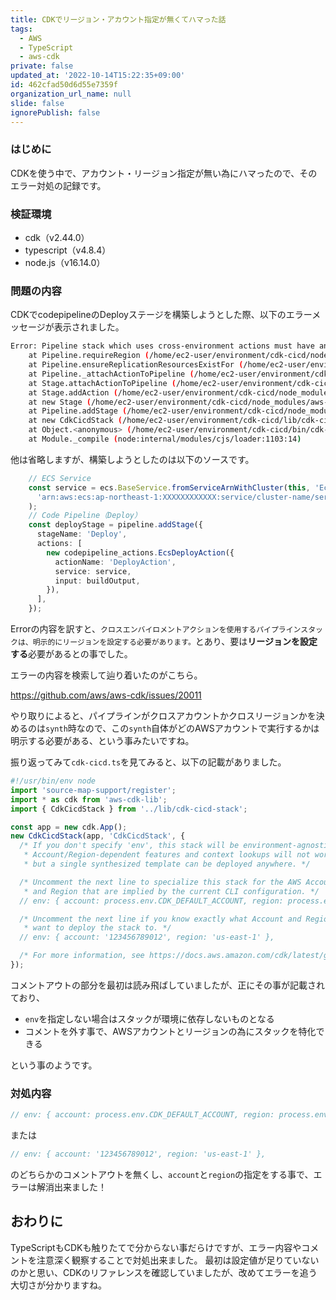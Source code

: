 ```yaml
---
title: CDKでリージョン・アカウント指定が無くてハマった話
tags:
  - AWS
  - TypeScript
  - aws-cdk
private: false
updated_at: '2022-10-14T15:22:35+09:00'
id: 462cfad50d6d55e7359f
organization_url_name: null
slide: false
ignorePublish: false
---
```


### はじめに

CDKを使う中で、アカウント・リージョン指定が無い為にハマったので、そのエラー対処の記録です。

### 検証環境
- cdk（v2.44.0）
- typescript（v4.8.4）
- node.js（v16.14.0）


### 問題の内容

CDKでcodepipelineのDeployステージを構築しようとした際、以下のエラーメッセージが表示されました。

```bash
Error: Pipeline stack which uses cross-environment actions must have an explicitly set region
    at Pipeline.requireRegion (/home/ec2-user/environment/cdk-cicd/node_modules/aws-cdk-lib/aws-codepipeline/lib/pipeline.js:1:19177)
    at Pipeline.ensureReplicationResourcesExistFor (/home/ec2-user/environment/cdk-cicd/node_modules/aws-cdk-lib/aws-codepipeline/lib/pipeline.js:1:8416)
    at Pipeline._attachActionToPipeline (/home/ec2-user/environment/cdk-cicd/node_modules/aws-cdk-lib/aws-codepipeline/lib/pipeline.js:1:7708)
    at Stage.attachActionToPipeline (/home/ec2-user/environment/cdk-cicd/node_modules/aws-cdk-lib/aws-codepipeline/lib/private/stage.js:1:3087)
    at Stage.addAction (/home/ec2-user/environment/cdk-cicd/node_modules/aws-cdk-lib/aws-codepipeline/lib/private/stage.js:1:1716)
    at new Stage (/home/ec2-user/environment/cdk-cicd/node_modules/aws-cdk-lib/aws-codepipeline/lib/private/stage.js:1:678)
    at Pipeline.addStage (/home/ec2-user/environment/cdk-cicd/node_modules/aws-cdk-lib/aws-codepipeline/lib/pipeline.js:1:6662)
    at new CdkCicdStack (/home/ec2-user/environment/cdk-cicd/lib/cdk-cicd-stack.ts:137:34)
    at Object.<anonymous> (/home/ec2-user/environment/cdk-cicd/bin/cdk-cicd.ts:7:1)
    at Module._compile (node:internal/modules/cjs/loader:1103:14)
```

他は省略しますが、構築しようとしたのは以下のソースです。

```cdk-cicd-stack.ts
    // ECS Service
    const service = ecs.BaseService.fromServiceArnWithCluster(this, 'EcsService',
      'arn:aws:ecs:ap-northeast-1:XXXXXXXXXXXX:service/cluster-name/service-name'
    );
    // Code Pipeline（Deploy）
    const deployStage = pipeline.addStage({
      stageName: 'Deploy',
      actions: [
        new codepipeline_actions.EcsDeployAction({
          actionName: 'DeployAction',
          service: service,
          input: buildOutput,
        }),
      ],
    });
```

Errorの内容を訳すと、`クロスエンバイロメントアクションを使用するパイプラインスタックは、明示的にリージョンを設定する必要があります。`とあり、要は**リージョンを設定する**必要があるとの事でした。

エラーの内容を検索して辿り着いたのがこちら。

https://github.com/aws/aws-cdk/issues/20011

やり取りによると、パイプラインがクロスアカウントかクロスリージョンかを決めるのは`synth`時なので、この`synth`自体がどのAWSアカウントで実行するかは明示する必要がある、という事みたいですね。

振り返ってみて`cdk-cicd.ts`を見てみると、以下の記載がありました。

```cdk-cicd.ts
#!/usr/bin/env node
import 'source-map-support/register';
import * as cdk from 'aws-cdk-lib';
import { CdkCicdStack } from '../lib/cdk-cicd-stack';

const app = new cdk.App();
new CdkCicdStack(app, 'CdkCicdStack', {  
  /* If you don't specify 'env', this stack will be environment-agnostic.
   * Account/Region-dependent features and context lookups will not work,
   * but a single synthesized template can be deployed anywhere. */

  /* Uncomment the next line to specialize this stack for the AWS Account
   * and Region that are implied by the current CLI configuration. */
  // env: { account: process.env.CDK_DEFAULT_ACCOUNT, region: process.env.CDK_DEFAULT_REGION },

  /* Uncomment the next line if you know exactly what Account and Region you
   * want to deploy the stack to. */
  // env: { account: '123456789012', region: 'us-east-1' },

  /* For more information, see https://docs.aws.amazon.com/cdk/latest/guide/environments.html */
});
```

コメントアウトの部分を最初は読み飛ばしていましたが、正にその事が記載されており、

- `env`を指定しない場合はスタックが環境に依存しないものとなる
- コメントを外す事で、AWSアカウントとリージョンの為にスタックを特化できる

という事のようです。

### 対処内容

```ts
// env: { account: process.env.CDK_DEFAULT_ACCOUNT, region: process.env.CDK_DEFAULT_REGION },
```

または
```ts
// env: { account: '123456789012', region: 'us-east-1' },
```

のどちらかのコメントアウトを無くし、`account`と`region`の指定をする事で、エラーは解消出来ました！

## おわりに

TypeScriptもCDKも触りたてで分からない事だらけですが、エラー内容やコメントを注意深く観察することで対処出来ました。
最初は設定値が足りていないのかと思い、CDKのリファレンスを確認していましたが、改めてエラーを追う大切さが分かりますね。
